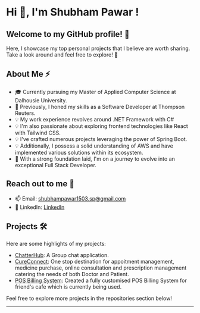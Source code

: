 # Hi 👋, I'm Shubham Pawar !

## Welcome to my GitHub profile! 🚀 
Here, I showcase my top personal projects that I believe are worth sharing. Take a look around and feel free to explore! 🌟

## About Me ⚡

- 🎓 Currently pursuing my Master of Applied Computer Science at Dalhousie University.
- 💼 Previously, I honed my skills as a Software Developer at Thompson Reuters.
- 💡 My work experience revolves around .NET Framework with C#
- 💡 I'm also passionate about exploring frontend technologies like React with Tailwind CSS.
- 💡 I've crafted numerous projects leveraging the power of Spring Boot.
- 💡 Additionally, I possess a solid understanding of AWS and have implemented various solutions within its ecosystem.
- 🌱 With a strong foundation laid, I'm on a journey to evolve into an exceptional Full Stack Developer.

## Reach out to me 📝
- 📫 Email: shubhampawar1503.sp@gmail.com
- 💼 LinkedIn: [LinkedIn](www.linkedin.com/in/shubham-pawar-2556001b5)

## Projects 🛠️

Here are some highlights of my projects:

- [ChatterHub](https://github.com/shubham-1503/ChatterHub): A Group chat application.
- [CureConnect](https://github.com/shubham-1503/CureConnect): One stop destination for appoitment management, medicine purchase, online consultation and prescription management catering the needs of both Doctor and Patient.
- [POS Billing System](https://github.com/shubham-1503/Backyard-Snooker-Cafe): Created a fully customised POS Billing System for friend's cafe which is currently being used.

Feel free to explore more projects in the repositories section below! 

-----

